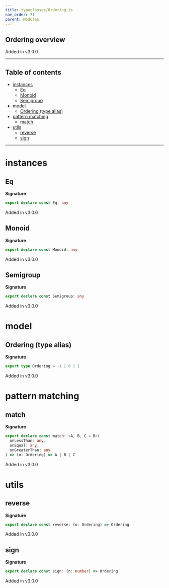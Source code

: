 ```yaml
---
title: typeclasses/Ordering.ts
nav_order: 71
parent: Modules
---
```


## Ordering overview

Added in v3.0.0

---

<h2 class="text-delta">Table of contents</h2>

- [instances](#instances)
  - [Eq](#eq)
  - [Monoid](#monoid)
  - [Semigroup](#semigroup)
- [model](#model)
  - [Ordering (type alias)](#ordering-type-alias)
- [pattern matching](#pattern-matching)
  - [match](#match)
- [utils](#utils)
  - [reverse](#reverse)
  - [sign](#sign)

---

# instances

## Eq

**Signature**

```ts
export declare const Eq: any
```

Added in v3.0.0

## Monoid

**Signature**

```ts
export declare const Monoid: any
```

Added in v3.0.0

## Semigroup

**Signature**

```ts
export declare const Semigroup: any
```

Added in v3.0.0

# model

## Ordering (type alias)

**Signature**

```ts
export type Ordering = -1 | 0 | 1
```

Added in v3.0.0

# pattern matching

## match

**Signature**

```ts
export declare const match: <A, B, C = B>(
  onLessThan: any,
  onEqual: any,
  onGreaterThan: any
) => (o: Ordering) => A | B | C
```

Added in v3.0.0

# utils

## reverse

**Signature**

```ts
export declare const reverse: (o: Ordering) => Ordering
```

Added in v3.0.0

## sign

**Signature**

```ts
export declare const sign: (n: number) => Ordering
```

Added in v3.0.0

